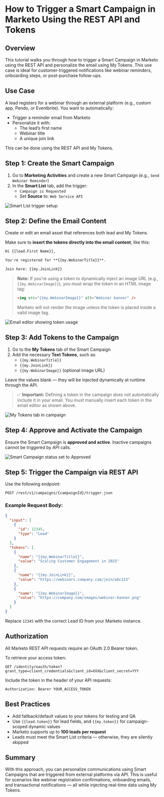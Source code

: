 
# How to Trigger a Smart Campaign in Marketo Using the REST API and Tokens


## Overview

This tutorial walks you through how to trigger a Smart Campaign in Marketo using the REST API and personalize the email using My Tokens. This use case is ideal for customer-triggered notifications like webinar reminders, onboarding steps, or post-purchase follow-ups.

## Use Case

A lead registers for a webinar through an external platform (e.g., custom app, Pendo, or Eventbrite). You want to automatically:

- Trigger a reminder email from Marketo
- Personalize it with:
  - The lead’s first name
  - Webinar title
  - A unique join link

This can be done using the REST API and My Tokens.

## Step 1: Create the Smart Campaign

1. Go to **Marketing Activities** and create a new Smart Campaign (e.g., `Send Webinar Reminder`)
2. In the **Smart List** tab, add the trigger:
   - `Campaign is Requested`
   - Set **Source** to: `Web Service API`

![Smart List trigger setup](/help/assets/trigger-campaign/smart-list-trigger.png)

## Step 2: Define the Email Content

Create or edit an email asset that references both lead and My Tokens.

Make sure to **insert the tokens directly into the email content**, like this:

```html
Hi {{lead.First Name}},

You're registered for **{{my.WebinarTitle}}**.

Join here: {{my.JoinLink}}
```

> **Note:** If you're using a token to dynamically inject an image URL (e.g., `{{my.WebinarImage}}`), you must wrap the token in an HTML image tag:
>
> ```html
> <img src="{{my.WebinarImage}}" alt="Webinar banner" />
> ```
>
> Marketo will not render the image unless the token is placed inside a valid image tag.

![Email editor showing token usage](/help/assets/trigger-campaign/email-editor.png)

## Step 3: Add Tokens to the Campaign

1. Go to the **My Tokens** tab of the Smart Campaign
2. Add the necessary **Text Tokens**, such as:
   - `{{my.WebinarTitle}}`
   - `{{my.JoinLink}}`
   - `{{my.WebinarImage}}` (optional image URL)

Leave the values blank — they will be injected dynamically at runtime through the API.

> ✅ **Important:** Defining a token in the campaign does not automatically include it in your email. You must manually insert each token in the email editor as shown above.

![My Tokens tab in campaign](/help/assets/trigger-campaign/tokens-tab.png)

## Step 4: Approve and Activate the Campaign

Ensure the Smart Campaign is **approved and active**. Inactive campaigns cannot be triggered by API calls.

![Smart Campaign status set to Approved](/help/assets/trigger-campaign/campaign-status-approved.png)

## Step 5: Trigger the Campaign via REST API

Use the following endpoint:

```
POST /rest/v1/campaigns/{campaignId}/trigger.json
```

### Example Request Body:

```json
{
  "input": [
    {
      "id": 12345,
      "type": "Lead"
    }
  ],
  "tokens": [
    {
      "name": "{{my.WebinarTitle}}",
      "value": "Scaling Customer Engagement in 2025"
    },
    {
      "name": "{{my.JoinLink}}",
      "value": "https://webinars.company.com/join/abc123"
    },
    {
      "name": "{{my.WebinarImage}}",
      "value": "https://company.com/images/webinar-banner.png"
    }
  ]
}
```

Replace `12345` with the correct Lead ID from your Marketo instance.

## Authorization

All Marketo REST API requests require an OAuth 2.0 Bearer token.

To retrieve your access token:

```
GET /identity/oauth/token?grant_type=client_credentials&client_id=XXX&client_secret=YYY
```

Include the token in the header of your API requests:

```
Authorization: Bearer YOUR_ACCESS_TOKEN
```

## Best Practices

- Add fallback/default values to your tokens for testing and QA
- Use `{{lead.token}}` for lead fields, and `{{my.token}}` for campaign-scoped dynamic values
- Marketo supports up to **100 leads per request**
- Leads must meet the Smart List criteria — otherwise, they are silently skipped

## Summary

With this approach, you can personalize communications using Smart Campaigns that are triggered from external platforms via API. This is useful for scenarios like webinar registration confirmations, onboarding emails, and transactional notifications — all while injecting real-time data using My Tokens.
